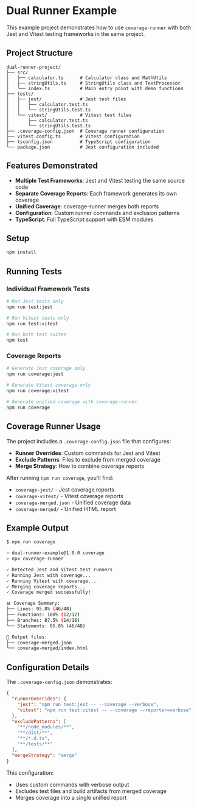 # Dual Runner Example

This example project demonstrates how to use `coverage-runner` with both Jest and Vitest testing frameworks in the same project.

## Project Structure

```
dual-runner-project/
├── src/
│   ├── calculator.ts      # Calculator class and MathUtils
│   ├── stringUtils.ts     # StringUtils class and TextProcessor
│   └── index.ts           # Main entry point with demo functions
├── tests/
│   ├── jest/              # Jest test files
│   │   ├── calculator.test.ts
│   │   └── stringUtils.test.ts
│   └── vitest/            # Vitest test files
│       ├── calculator.test.ts
│       └── stringUtils.test.ts
├── .coverage-config.json  # Coverage runner configuration
├── vitest.config.ts       # Vitest configuration
├── tsconfig.json          # TypeScript configuration
└── package.json           # Jest configuration included
```

## Features Demonstrated

- **Multiple Test Frameworks**: Jest and Vitest testing the same source code
- **Separate Coverage Reports**: Each framework generates its own coverage
- **Unified Coverage**: coverage-runner merges both reports
- **Configuration**: Custom runner commands and exclusion patterns
- **TypeScript**: Full TypeScript support with ESM modules

## Setup

```bash
npm install
```

## Running Tests

### Individual Framework Tests
```bash
# Run Jest tests only
npm run test:jest

# Run Vitest tests only  
npm run test:vitest

# Run both test suites
npm test
```

### Coverage Reports

```bash
# Generate Jest coverage only
npm run coverage:jest

# Generate Vitest coverage only
npm run coverage:vitest

# Generate unified coverage with coverage-runner
npm run coverage
```

## Coverage Runner Usage

The project includes a `.coverage-config.json` file that configures:

- **Runner Overrides**: Custom commands for Jest and Vitest
- **Exclude Patterns**: Files to exclude from merged coverage
- **Merge Strategy**: How to combine coverage reports

After running `npm run coverage`, you'll find:

- `coverage-jest/` - Jest coverage reports
- `coverage-vitest/` - Vitest coverage reports  
- `coverage-merged.json` - Unified coverage data
- `coverage-merged/` - Unified HTML report

## Example Output

```bash
$ npm run coverage

> dual-runner-example@1.0.0 coverage
> npx coverage-runner

✓ Detected Jest and Vitest test runners
✓ Running Jest with coverage...
✓ Running Vitest with coverage...
✓ Merging coverage reports...
✓ Coverage merged successfully!

📊 Coverage Summary:
├── Lines: 95.8% (46/48)
├── Functions: 100% (12/12)  
├── Branches: 87.5% (14/16)
└── Statements: 95.8% (46/48)

📁 Output files:
├── coverage-merged.json
└── coverage-merged/index.html
```

## Configuration Details

The `.coverage-config.json` demonstrates:

```json
{
  "runnerOverrides": {
    "jest": "npm run test:jest -- --coverage --verbose",
    "vitest": "npm run test:vitest -- --coverage --reporter=verbose"
  },
  "excludePatterns": [
    "**/node_modules/**",
    "**/dist/**", 
    "**/*.d.ts",
    "**/tests/**"
  ],
  "mergeStrategy": "merge"
}
```

This configuration:
- Uses custom commands with verbose output
- Excludes test files and build artifacts from merged coverage
- Merges coverage into a single unified report